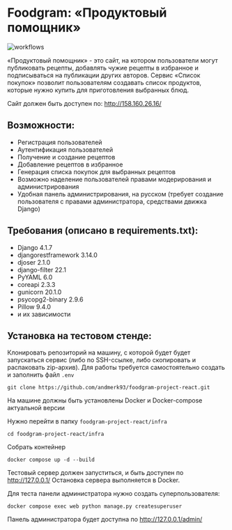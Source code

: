 # Foodgram: «Продуктовый помощник»

![workflows](https://github.com/andmerk93/foodgram-project-react/actions/workflows/foodgram_workflow.yml/badge.svg)

«Продуктовый помощник» - это сайт, на котором пользователи могут публиковать рецепты, добавлять чужие рецепты в избранное и подписываться на публикации других авторов. Сервис «Список покупок» позволит пользователям создавать список продуктов, которые нужно купить для приготовления выбранных блюд.

Сайт должен быть доступен по: http://158.160.26.16/


## Возможности:
- Регистрация пользователей
- Аутентификация пользователей
- Получение и создание рецептов
- Добавление рецептов в избранное
- Генерация списка покупок для выбранных рецептов
- Возможно наделение пользователей правами модерирования и администрирования
- Удобная панель администрирования, на русском (требует создание пользователя с правами администратора, средствами движка Django)

## Требования (описано в requirements.txt):
- Django 4.1.7
- djangorestframework 3.14.0
- djoser 2.1.0
- django-filter 22.1
- PyYAML 6.0
- coreapi 2.3.3
- gunicorn 20.1.0 
- psycopg2-binary 2.9.6
- Pillow 9.4.0
- и их зависимости

## Установка на тестовом стенде:
Клонировать репозиторий на машину, с которой будет будет запускаться сервис (либо по SSH-ссылке, либо скопировать и распаковать zip-архив). Для работы требуется самостоятельно создать и заполнить файл `.env`

```
git clone https://github.com/andmerk93/foodgram-project-react.git
```

На машине должны быть установлены Docker и Docker-compose актуальной версии

Нужно перейти в папку `foodgram-project-react/infra`

```
cd foodgram-project-react/infra
```

Cобрать контейнер 

```
docker compose up -d --build
```

Тестовый сервер должен запуститься, и быть доступен по http://127.0.0.1/
Остановка сервера выполняется в Docker. 

Для теста панели администратора нужно создать суперпользователя:

```
docker compose exec web python manage.py createsuperuser
```

Панель администратора будет доступна по http://127.0.0.1/admin/